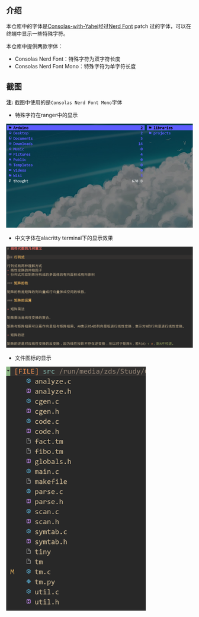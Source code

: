 ## 介绍

本仓库中的字体是[Consolas-with-Yahei](https://github.com/sharpglasses/Consolas-with-Yahei)经过[Nerd Font](https://github.com/ryanoasis/nerd-fonts) patch
过的字体，可以在终端中显示一些特殊字符。

本仓库中提供两款字体：
+ Consolas Nerd Font：特殊字符为双字符长度
+ Consolas Nerd Font Mono：特殊字符为单字符长度

## 截图

**注:** 截图中使用的是`Consolas Nerd Font Mono`字体 

+ 特殊字符在ranger中的显示

![home](img/home.png)

+ 中文字体在alacritty terminal下的显示效果

![chinese](img/chinese.png)

+ 文件图标的显示

![fileicon](img/fileicon.png)

